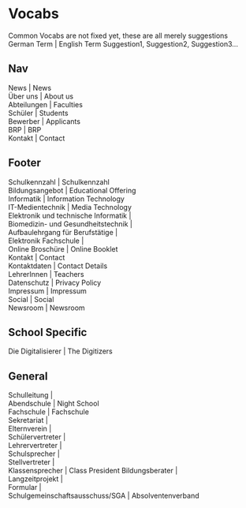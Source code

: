 # Vocabs
Common Vocabs are not fixed yet, these are all merely suggestions  
German Term | English Term Suggestion1, Suggestion2, Suggestion3...  


## Nav
News | News  
Über uns | About us  
Abteilungen | Faculties  
Schüler | Students  
Bewerber | Applicants  
BRP | BRP  
Kontakt | Contact  


## Footer
Schulkennzahl | Schulkennzahl  
Bildungsangebot | Educational Offering  
Informatik | Information Technology  
IT-Medientechnik | Media Technology  
Elektronik und technische Informatik |  
Biomedizin- und Gesundheitstechnik |  
Aufbaulehrgang für Berufstätige |  
Elektronik Fachschule |   
Online Broschüre | Online Booklet  
Kontakt | Contact  
Kontaktdaten | Contact Details  
LehrerInnen |  Teachers  
Datenschutz | Privacy Policy  
Impressum | Impressum  
Social |  Social  
Newsroom | Newsroom  


## School Specific
Die Digitalisierer |  The Digitizers  



## General
Schulleitung |  
Abendschule | Night School  
Fachschule | Fachschule  
Sekretariat |  
Elternverein |  
Schülervertreter |  
Lehrervertreter |  
Schulsprecher |  
Stellvertreter |  
Klassensprecher | Class President
Bildungsberater |  
Langzeitprojekt |  
Formular |  
Schulgemeinschaftsausschuss/SGA |
Absolventenverband
